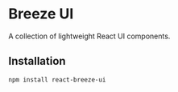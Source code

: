 # Breeze UI

A collection of lightweight React UI components.

## Installation
```bash
npm install react-breeze-ui